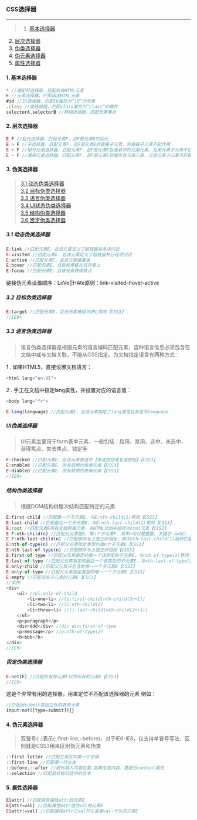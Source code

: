 ### CSS选择器
***
>1. [基本选择器](#basic)
2. [层次选择器](#layer)
3. [伪类选择器](#pseudo)
4. [伪元素选择器](#pseudoEle)
5. [属性选择器](#attr)

<a name="basic"></a>
#### 1. 基本选择器
```javascript
* //通配符选择器，匹配所有HTML元素
E //元素选择器，匹配指定HTML元素
#id //ID选择器，匹配ID属性为“id”的元素
.class //类选择器，匹配class属性为“class”的属性
selectorA,selectorB //群组选择器，匹配元素集合
```
<a name="layer"></a>
#### 2. 层次选择器
```javascript
E F //后代选择器，匹配元素F，且F是元素E的后代
E > F //子选择器，匹配元素F，且F是元素E的直接子元素，非直接子元素不起作用
E + F //相邻兄弟选择器，匹配元素F，且F是元素E后面紧邻的兄弟元素，兄弟元素子元素不匹配
E ~ F //通用兄弟选择器，匹配元素F，且F是元素E后面所有兄弟元素，兄弟元素子元素不匹配【CSS3】
```
<a name="pseudo"></a>
#### 3. 伪类选择器
>[3.1 动态伪类选择器](#dynamic)  
>[3.2 目标伪类选择器](#target)  
>[3.3 语言伪类选择器](#language)  
>[3.4 UI状态伪类选择器](#ui)  
>[3.5 结构伪类选择器](#construct)  
>[3.6 否定伪类选择器](#deny) 

<a name="dynamic"></a> 
##### 3.1 动态伪类选择器
```javascript
E:link //匹配元素E，且该元素定义了超链接并未访问过
E:visited //匹配元素E，且该元素定义了超链接并已经访问过
E:active //匹配元素E，且该元素被激活
E:hover //匹配元素E，且鼠标停留在该元素上
E:focus //匹配元素E，且该元素获得焦点
```
链接伪元素设置顺序：LoVe||HAte原则：link-visited-hover-active
<a name="target"></a>
##### 3.2 目标伪类选择器
```javascript
E:target //匹配元素E，且该元素被相关URL指向【CSS3】
//IE9+
```
<a name="language"></a>
##### 3.3 语言伪类选择器
>语言伪类选择器是根据元素的语言编码匹配元素，这种语言信息必须包含在文档中或与文档关联，不能从CSS指定。为文档指定语言有两种方式：

1 . 如果HTML5，直接设置文档语言：
```javascript
<html lang="en-US">
```
2 . 手工在文档中指定lang属性，并设置对应的语言值：
```javascript
<body lang="fr">
```
```javascript
E:lang(language) //匹配元素E，且该元素指定了lang属性且其值为language
```
<a name="ui"></a>
##### UI伪类选择器
>UI元素主要用于form表单元素，一般包括：启用、禁用、选中、未选中、获得焦点、失去焦点、锁定等

```javascript
E:checked //匹配元素E，且该元素被选中【单选按钮或复选按钮】【CSS3】
E:enabled //匹配元素E，所有启用的表单元素【CSS3】
E:diabled //匹配元素E，所有禁用的表单元素【CSS3】
//IE9+
```
<a name="construct"></a>
##### 结构伪类选择器
>根据DOM结构树层次结构匹配特定的元素

```javascript
E:first-child //匹配第一个子元素E，与E:nth-child(1)等同【CSS3】
E:last-child //匹配最后一个子元素E，与E:nth-last-child(1)等同【CSS3】
E:root //匹配元素E所在文档的根元素，在HTML文档中始终为html元素【CSS3】
E F:nth-child(n) //匹配父元素是E，第n个子元素F，其中n可以是整数、关键字（odd）、公式（-n+1），而且n起始值为1【CSS3】
E F:nth-last-child(n) //匹配顺序与上面正好相反，其中nth-last-child(1)始终匹配最后一个元素【CSS3】
E:nth-of-type(n) //匹配父元素指定类型的第n个子元素E【CSS3】
E:nth-last-of-type(n) //匹配顺序与上面正好相反【CSS3】
E:first-of-type //匹配父元素指定的第一个该类型的子元素E，与nth-of-type(1)等同【CSS3】
E:last-of-type //匹配父元素指定的最后一个该类型的子元素E，与nth-last-of-type(1)等同【CSS3】
E:only-child //匹配父元素只包含的唯一一个子元素E【CSS3】
E:only-of-type //匹配父元素指定类型的唯一一个子元素E【CSS3】
E:empty //匹配没有子元素的元素E【CSS3】
//实例
<div>
    <ul> //ul:only-of-child
        <li>one<li> //li:first-child[nth-child(2n+1)]
        <li>two<li> //li:nth-child(2)
        <li>three<li> //li:last-child[nth-child(2n+1)]
    </ul>
    <p>paragraph</p> 
    <div>ddd</div> //div div:first-of-type
    <p>message</p> //p:nth-of-type(2)
    <b>bbb</b>
</div>
//IE9+
```
<a name="deny"></a>
##### 否定伪类选择器
```javascript
E:not(F) //匹配所有除元素F以外所有的元素E【CSS3】
//IE9+
```
这是个非常有用的选择器，用来定位不匹配该选择器的元素
例如：
```javascript
//匹配出submit按钮之外的表单元素
input:not([type=submit]){}
```
<a name="pseudoEle"></a>
#### 4. 伪元素选择器
>双冒号(::)表示(::first-line,::before)，对于IE6-IE8，仅支持单冒号写法，区别就是CSS3用来区别伪元素和伪类

```javascript
::first-letter //匹配文本区的第一个字母
::first-line //匹配第一行文本
::before,::after //额外插入内容位置,如果生成内容，要配合content属性
::selection //匹配鼠标拖动选中的文本
```
<a name="attr"></a>
#### 5. 属性选择器
```javascript
E[attr] //匹配具有属性attr的元素E
E[attr=val] //匹配属性attr值为val的元素E
E[attr|=val] //匹配属性attr已val开头或者val-开头的元素E

```
